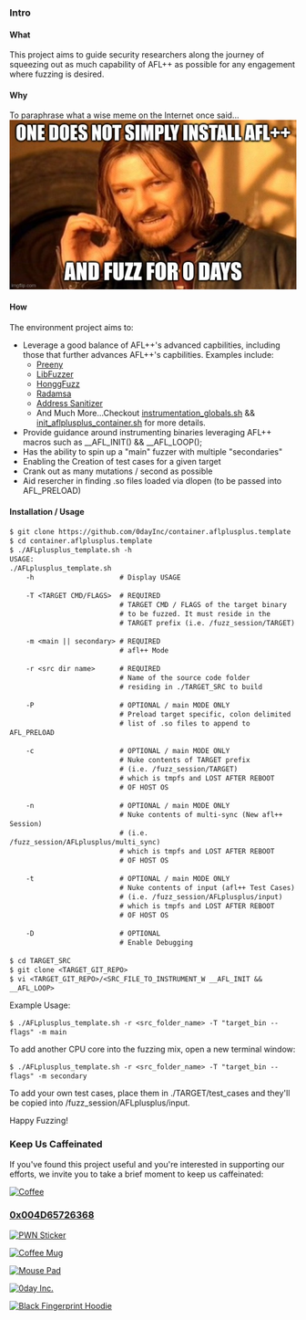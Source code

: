 ### **Intro** ###
#### **What** ####
This project aims to guide security researchers along the journey of squeezing out as much capability of AFL++ as possible for any engagement where fuzzing is desired.

#### **Why** ####
To paraphrase what a wise meme on the Internet once said...<br/>
![WiseMeme](https://raw.githubusercontent.com/0dayInc/container.aflplusplus.template/master/documentation/one_does_not_simply_install_afl%2B%2B.jpeg)

#### **How** ####
The environment project aims to:
- Leverage a good balance of AFL++'s advanced capbilities, including those that further advances AFL++'s capbilities.  Examples include:
    - [Preeny](https://github.com/zardus/preeny)
    - [LibFuzzer](https://llvm.org/docs/LibFuzzer.html)
    - [HonggFuzz](https://github.com/google/honggfuzz)
    - [Radamsa](https://gitlab.com/akihe/radamsa)
    - [Address Sanitizer](https://github.com/google/sanitizers/wiki/AddressSanitizer)
    - And Much More...Checkout [instrumentation_globals.sh](https://github.com/0dayInc/container.aflplusplus.template/blob/master/TARGET/instrumentation_globals.sh) && [init_aflplusplus_container.sh](https://github.com/0dayInc/container.aflplusplus.template/blob/master/TARGET/init_aflplusplus_container.sh) for more details.
- Provide guidance around instrumenting binaries leveraging AFL++ macros such as __AFL_INIT() && __AFL_LOOP();
- Has the ability to spin up a "main" fuzzer with multiple "secondaries"
- Enabling the Creation of test cases for a given target
- Crank out as many mutations / second as possible
- Aid resercher in finding .so files loaded via dlopen (to be passed into AFL_PRELOAD)

#### **Installation / Usage** ####
```
$ git clone https://github.com/0dayInc/container.aflplusplus.template
$ cd container.aflplusplus.template
$ ./AFLplusplus_template.sh -h
USAGE:
./AFLplusplus_template.sh
    -h                     # Display USAGE

    -T <TARGET CMD/FLAGS>  # REQUIRED
                           # TARGET CMD / FLAGS of the target binary
                           # to be fuzzed. It must reside in the
                           # TARGET prefix (i.e. /fuzz_session/TARGET)

    -m <main || secondary> # REQUIRED
                           # afl++ Mode 

    -r <src dir name>      # REQUIRED
                           # Name of the source code folder
                           # residing in ./TARGET_SRC to build

    -P                     # OPTIONAL / main MODE ONLY
                           # Preload target specific, colon delimited
                           # list of .so files to append to AFL_PRELOAD

    -c                     # OPTIONAL / main MODE ONLY
                           # Nuke contents of TARGET prefix
                           # (i.e. /fuzz_session/TARGET)
                           # which is tmpfs and LOST AFTER REBOOT
                           # OF HOST OS

    -n                     # OPTIONAL / main MODE ONLY
                           # Nuke contents of multi-sync (New afl++ Session)
                           # (i.e. /fuzz_session/AFLplusplus/multi_sync)
                           # which is tmpfs and LOST AFTER REBOOT
                           # OF HOST OS

    -t                     # OPTIONAL / main MODE ONLY
                           # Nuke contents of input (afl++ Test Cases)
                           # (i.e. /fuzz_session/AFLplusplus/input)
                           # which is tmpfs and LOST AFTER REBOOT
                           # OF HOST OS

    -D                     # OPTIONAL
                           # Enable Debugging

$ cd TARGET_SRC
$ git clone <TARGET_GIT_REPO>
$ vi <TARGET_GIT_REPO>/<SRC_FILE_TO_INSTRUMENT_W __AFL_INIT && __AFL_LOOP>
```

Example Usage:
```
$ ./AFLplusplus_template.sh -r <src_folder_name> -T "target_bin --flags" -m main
```

To add another CPU core into the fuzzing mix, open a new terminal window:
```
$ ./AFLplusplus_template.sh -r <src_folder_name> -T "target_bin --flags" -m secondary
```

To add your own test cases, place them in ./TARGET/test_cases and they'll be copied into /fuzz_session/AFLplusplus/input.

Happy Fuzzing!

### **Keep Us Caffeinated** ###
If you've found this project useful and you're interested in supporting our efforts, we invite you to take a brief moment to keep us caffeinated:

[![Coffee](https://www.buymeacoffee.com/assets/img/custom_images/orange_img.png)](https://buymeacoff.ee/0dayinc)


### [**0x004D65726368**](https://0day.myspreadshop.com/) ###

[![PWN Sticker](https://image.spreadshirtmedia.com/image-server/v1/products/T1459A839PA3861PT28D1044068794FS8193/views/1,width=300,height=300,appearanceId=839,backgroundColor=000000/ultimate-hacker-t-shirt-to-convey-to-the-public-a-hackers-favorite-past-time.jpg)](https://0day.myspreadshop.com/stickers)

[![Coffee Mug](https://image.spreadshirtmedia.com/image-server/v1/products/T1313A1PA3933PT10X2Y25D1020472680FS6327/views/3,width=300,height=300,appearanceId=1,backgroundColor=000000/https0dayinccom.jpg)](https://0day.myspreadshop.com/accessories+mugs+%26+drinkware)

[![Mouse Pad](https://image.spreadshirtmedia.com/image-server/v1/products/T993A1PA2168PT10X162Y26D1044068794S100/views/1,width=300,height=300,appearanceId=1,backgroundColor=000000/ultimate-hacker-t-shirt-to-convey-to-the-public-a-hackers-favorite-past-time.jpg)](https://0day.myspreadshop.com/accessories)

[![0day Inc.](https://image.spreadshirtmedia.com/image-server/v1/products/T951A550PA3076PT17X0Y73D1020472680FS8515/views/1,width=300,height=300,appearanceId=70,backgroundColor=000000/https0dayinccom.jpg)](https://shop.spreadshirt.com/0day/0dayinc-A5c3e498cf937643162a01b5f?productType=951&appearance=70)

[![Black Fingerprint Hoodie](https://image.spreadshirtmedia.com/image-server/v1/products/T111A2PA3208PT17X169Y51D1020472728FS6268/views/1,width=300,height=300,appearanceId=2/https0dayinccom.jpg)](https://shop.spreadshirt.com/0day/blackfingerprint-A5c3e49db1cbf3a0b9596b4d0?productType=111&appearance=2)
